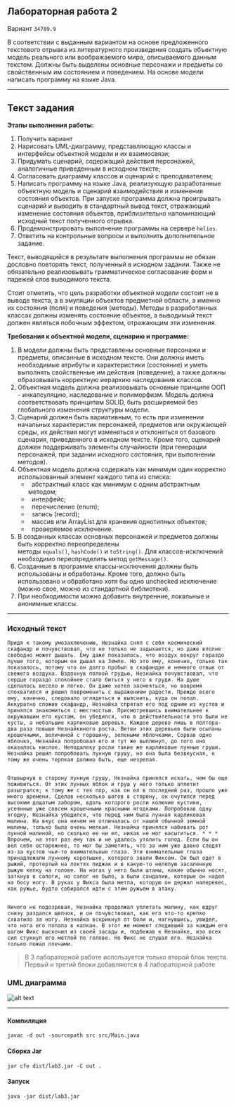 ## Лабораторная работа 2

Вариант `34789.9`

В соответствии с выданным вариантом на основе предложенного текстового отрывка из литературного произведения создать объектную модель реального или воображаемого мира, описываемого данным текстом. Должны быть выделены основные персонажи и предметы со свойственным им состоянием и поведением. На основе модели написать программу на языке Java.

---
## Текст задания

**Этапы выполнения работы:**

1. Получить вариант
2. Нарисовать UML-диаграмму, представляющую классы и интерфейсы объектной модели и их взаимосвязи;
3. Придумать сценарий, содержащий действия персонажей, аналогичные приведенным в исходном тексте;
4. Согласовать диаграмму классов и сценарий с преподавателем;
5. Написать программу на языке Java, реализующую разработанные объектную модель и сценарий взаимодействия и изменения состояния объектов. При запуске программа должна проигрывать сценарий и выводить в стандартный вывод текст, отражающий изменение состояния объектов, приблизительно напоминающий исходный текст полученного отрывка. 
6. Продемонстрировать выполнение программы на сервере `helios`.
7. Ответить на контрольные вопросы и выполнить дополнительное задание.

Текст, выводящийся в результате выполнения программы не обязан дословно повторять текст, полученный в исходном задании. Также не обязательно реализовывать грамматическое согласование форм и падежей слов выводимого текста. 

Стоит отметить, что цель разработки объектной модели состоит не в выводе текста, а в эмуляции объектов предметной области, а именно их состояния (поля) и поведения (методы). Методы в разработанных классах должны изменять состояние объектов, а выводимый текст должен являться побочным эффектом, отражающим эти изменения.

**Требования к объектной модели, сценарию и программе:**

1. В модели должны быть представлены основные персонажи и предметы, описанные в исходном тексте. Они должны иметь необходимые атрибуты и характеристики (состояние) и уметь выполнять свойственные им действия (поведение), а также должны образовывать корректную иерархию наследования классов.
2. Объектная модель должна реализовывать основные принципе ООП - инкапсуляцию, наследование и полиморфизм. Модель должна соответствовать принципам SOLID, быть расширяемой без глобального изменения структуры модели. 
3. Сценарий должен быть вариативным, то есть при изменении начальных характеристик персонажей, предметов или окружающей среды, их действия могут изменяться и отклоняться от базового сценария, приведенного в исходном тексте. Кроме того, сценарий должен поддерживать элементы случайности (при генерации персонажей, при задании исходного состояния, при выполнении методов).
4. Объектная модель должна содержать как минимум один корректно использованный элемент каждого типа из списка:
    -   абстрактный класс как минимум с одним абстрактным методом;
    -   интерфейс;
    -   перечисление (enum);
    -   запись (record);
    -   массив или ArrayList для хранения однотипных объектов;
    -   проверяемое исключение.
5. В созданных классах основных персонажей и предметов должны быть корректно переопределены методы `equals()`, `hashCode()` и `toString()`. Для классов-исключений необходимо переопределить метод `getMessage()`.
6. Созданные в программе классы-исключения должны быть использованы и обработаны. Кроме того, должно быть использовано и обработано хотя бы одно unchecked исключение (можно свое, можно из стандартной библиотеки).
7. При необходимости можно добавить внутренние, локальные и анонимные классы.
---
### Исходный текст
```
Придя к такому умозаключению, Незнайка снял с себя космический скафандр и почувствовал, что не только не задыхается, но даже вполне свободно может дышать. Ему даже показалось, что воздух вокруг гораздо лучше того, которым он дышал на Земле. Но это ему, конечно, только так показалось, потому что он долго пробыл в скафандре и немного отвык от свежего воздуха. Вздохнув полной грудью, Незнайка почувствовал, что сердце гораздо спокойнее стало биться у него в груди. На душе сделалось весело и легко. Он даже хотел засмеяться, но вовремя спохватился и решил повременить с выражением радости. Прежде всего ему, конечно, следовало оглядеться и выяснить, куда он попал. Аккуратно сложив скафандр, Незнайка спрятал его под одним из кустов и принялся знакомиться с местностью. Присмотревшись внимательнее к окружавшим его кустам, он убедился, что в действительности это были не кусты, а небольшие карликовые деревья. Каждое дерево лишь в полтора-два раза повыше Незнайкиного роста. Ветви этих деревьев были осыпаны крошечными, величиной с горошину, зелеными яблочками. Сорвав одно яблочко, Незнайка попробовал его и тут же выплюнул, до того оно оказалось кислое. Неподалеку росли такие же карликовые лунные груши. Незнайка решил попробовать лунную грушу, но она была безвкусная, к тому же очень терпкая должно быть, еще незрелая. 


Отшвырнув в сторону лунную грушу, Незнайка принялся искать, чем бы еще поживиться. От этих лунных яблок и груш у него только аппетит разыгрался; к тому же с тех пор, как он ел в последний раз, прошло уже много времени. Сделав несколько шагов в сторону, он очутился перед высоким дощатым забором, вдоль которого росли колючие кустики, усеянные уже совсем крошечными красными ягодками. Попробовав одну ягодку, Незнайка убедился, что перед ним была лунная карликовая малина. На вкус она ничем не отличалась от нашей обычной земной малины, только была очень мелкая. Незнайка принялся набивать рот лунной малиной, но сколько ее ни ел, никак не мог насытиться. * * * Впрочем, на этот раз ему так и не удалось утолить голод. Если бы он вел себя осторожнее, то мог бы заметить, что за ним уже давно следят из-за кустов чьи-то внимательные глаза. Эти внимательные глаза принадлежали лунному коротышке, которого звали Фиксом. Он был одет в рыжий, протертый на локтях пиджак и в какую-то нелепую засаленную рыжую кепку на голове. На ногах у него были штаны, какие обычно носят, заткнув в сапоги, но сапог не было, а были сандалии, которые он надел на босу ногу. В руках у Фикса была метла, которую он держал наперевес, как ружье, будто собирался идти с этим ружьем в атаку. 


Ничего не подозревая, Незнайка продолжал уплетать малину, как вдруг снизу раздался щелчок, и он почувствовал, как его что-то крепко схватило за ногу. Незнайка вскрикнул от боли и, нагнувшись, увидел, что нога его попала в капкан. В этот же момент следивший за каждым его шагом Фикс выскочил из своей засады и, подбежав к Незнайке, изо всех сил стукнул его метлой по голове. Но Фикс не слушал его. Незнайка только пожал плечами.
```
> В 3 лабораторной работе используется только второй блок текста. Первый и третий блоки добавляются в 4 лабораторной работе
### UML диаграмма
![alt text](https://github.com/Mafteroid0/ITMO-CSE/blob/main/programming/lab3/assets/UML.jpeg?raw=true)

---
#### Компиляция
```
javac -d out -sourcepath src src/Main.java
```
#### Cборка Jar
```
jar cfe dist/lab3.jar -C out .
```
#### Запуск
```
java -jar dist/lab3.jar
```